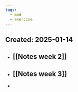 ```yaml
---
tags:
  - mod
  - exercise
---
```

Created: 2025-01-14
- 
- ## [[Notes week 2]]
- ## [[Notes week 3]]
- 